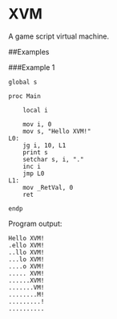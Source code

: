 XVM
====

A game script virtual machine.

##Examples

###Example 1

    global s

	proc Main
 
		local i
	
		mov i, 0
		mov s, "Hello XVM!"
	L0:
		jg i, 10, L1
		print s
		setchar s, i, "."
		inc i
		jmp L0
	L1:
		mov _RetVal, 0
		ret

	endp

Program output:

	Hello XVM!
	.ello XVM!
	..llo XVM!
	...lo XVM!
	....o XVM!
	..... XVM!
	......XVM!
	.......VM!
	........M!
	.........!
	..........
